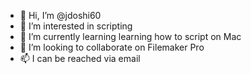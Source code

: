 - 👋 Hi, I’m @jdoshi60
- 👀 I’m interested in scripting
- 🌱 I’m currently learning learning how to script on Mac
- 💞️ I’m looking to collaborate on Filemaker Pro
- 📫 I can be reached via email

<!---
jdoshi60/jdoshi60 is a ✨ special ✨ repository because its `README.md` (this file) appears on your GitHub profile.
You can click the Preview link to take a look at your changes.
--->
